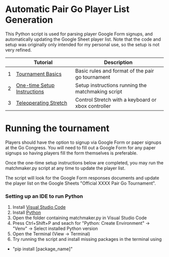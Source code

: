 # Automatic Pair Go Player List Generation

This Python script is used for parsing player Google Form signups, and automatically updating the Google Sheet player list. Note that the code and setup was originally only intended for my personal use, so the setup is not very refined. 

|   | Tutorial                                                                        | Description                                        |
|---|---------------------------------------------------------------------------------|----------------------------------------------------|
| 1 | [Tournament Basics](tournament_basics.md)                                       | Basic rules and format of the pair go tournament |
| 2 | [One-time Setup Instructions](setup_instructions.md)                            | Setup instructions running the matchmaking script |
| 3 | [Teleoperating Stretch](teleoperating_stretch.md)                               | Control Stretch with a keyboard or xbox controller |




# Running the tournament

Players should have the option to signup via Google Form or paper signups at the Go Congress. You will need to fill out a Google Form for any paper signups so having players fill the form themselves is preferable.

Once the one-time setup instructions below are completed, you may run the matchmaker.py script at any time to update the player list.

The script will look for the Google Form responses documents and update the player list on the Google Sheets "Official XXXX Pair Go Tournament".




### Setting up an IDE to run Python

1. Install [Visual Studio Code](https://code.visualstudio.com/Download)
2. Install [Python](https://www.python.org/downloads/)
3. Open the folder containing matchmaker.py in Visual Studio Code
4. Press Ctrl+Shift+P and seach for "Python: Create Environment" -> "Venv" -> Select installed Python version
5. Open the Terminal (View -> Terminal)
6. Try running the script and install missing packages in the terminal using
- "pip install [package_name]"
